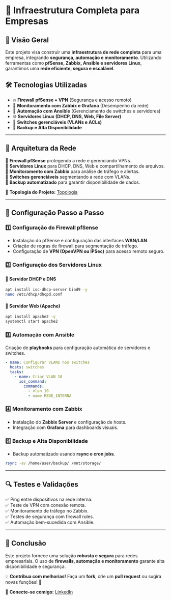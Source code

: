 # 🏢 Infraestrutura Completa para Empresas

## 📌 Visão Geral
Este projeto visa construir uma **infraestrutura de rede completa** para uma empresa, integrando **segurança, automação e monitoramento**. Utilizando ferramentas como **pfSense, Zabbix, Ansible e servidores Linux**, garantimos uma **rede eficiente, segura e escalável**.

## 🛠️ Tecnologias Utilizadas
- 🔥 **Firewall pfSense + VPN** (Segurança e acesso remoto)
- 📡 **Monitoramento com Zabbix e Grafana** (Desempenho da rede)
- 🤖 **Automação com Ansible** (Gerenciamento de switches e servidores)
- 🌐 **Servidores Linux (DHCP, DNS, Web, File Server)**
- 🏢 **Switches gerenciáveis (VLANs e ACLs)**
- 💾 **Backup e Alta Disponibilidade**

---

## 📜 Arquitetura da Rede

🔹 **Firewall pfSense** protegendo a rede e gerenciando VPNs.  
🔹 **Servidores Linux** para DHCP, DNS, Web e compartilhamento de arquivos.  
🔹 **Monitoramento com Zabbix** para análise de tráfego e alertas.  
🔹 **Switches gerenciáveis** segmentando a rede com VLANs.  
🔹 **Backup automatizado** para garantir disponibilidade de dados.

📌 **Topologia do Projeto:**
[Topologia](image.png)

---

## 🚀 Configuração Passo a Passo

### 1️⃣ Configuração do Firewall pfSense
- Instalação do pfSense e configuração das interfaces **WAN/LAN**.
- Criação de regras de firewall para segmentação de tráfego.
- Configuração de **VPN (OpenVPN ou IPSec)** para acesso remoto seguro.

### 2️⃣ Configuração dos Servidores Linux
#### 🔹 Servidor DHCP e DNS
```bash
apt install isc-dhcp-server bind9 -y
nano /etc/dhcp/dhcpd.conf
```

#### 🔹 Servidor Web (Apache)
```bash
apt install apache2 -y
systemctl start apache2
```

### 3️⃣ Automação com Ansible
Criação de **playbooks** para configuração automática de servidores e switches.
```yaml
- name: Configurar VLANs nos switches
  hosts: switches
  tasks:
    - name: Criar VLAN 10
      ios_command:
        commands:
          - vlan 10
          - name REDE_INTERNA
```

### 4️⃣ Monitoramento com Zabbix
- Instalação do **Zabbix Server** e configuração de hosts.
- Integração com **Grafana** para dashboards visuais.

### 5️⃣ Backup e Alta Disponibilidade
- Backup automatizado usando **rsync e cron jobs**.
```bash
rsync -av /home/user/backup/ /mnt/storage/
```

---

## 🔍 Testes e Validações
✅ Ping entre dispositivos na rede interna.  
✅ Teste de VPN com conexão remota.  
✅ Monitoramento de tráfego no Zabbix.  
✅ Testes de segurança com firewall rules.  
✅ Automação bem-sucedida com Ansible.

---

## 📜 Conclusão
Este projeto fornece uma solução **robusta e segura** para redes empresariais. O uso de **firewalls, automação e monitoramento** garante alta disponibilidade e segurança. 

💡 **Contribua com melhorias!** Faça um **fork**, crie um **pull request** ou sugira novas funções! 🚀

🔗 **Conecte-se comigo:** [LinkedIn](https://www.linkedin.com/in/kaua7k/)
